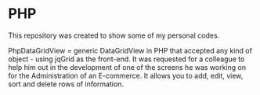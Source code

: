 PHP
===

This repository was created to show some of my personal codes.

PhpDataGridView = generic DataGridView in PHP that accepted any kind of object - using jqGrid as the front-end. It was requested for a colleague to help him out in the development of one of the screens he was working on for the Administration of an E-commerce. It allows you to add, edit, view, sort and delete rows of information. 
